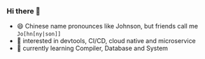 ### Hi there 👋

- 😄 Chinese name pronounces like Johnson, but friends call me `Jo[hn[ny|son]]`
- 💓 interested in devtools, CI/CD, cloud native and microservice
- 🌱 currently learning Compiler, Database and System

<!--
**qsliu2017/qsliu2017** is a ✨ _special_ ✨ repository because its `README.md` (this file) appears on your GitHub profile.

Here are some ideas to get you started:

- 🔭 I’m currently working on ...
- 🌱 I’m currently learning ...
- 👯 I’m looking to collaborate on ...
- 🤔 I’m looking for help with ...
- 💬 Ask me about ...
- 📫 How to reach me: ...
-->
